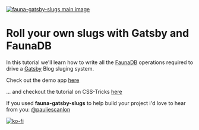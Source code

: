 <a href="https://fauna-gatsby-slugs.netlify.app/" target="_blank">
<img src="https://fauna-gatsby-slugs.netlify.app/images/slugs-app-open-graph-image.jpg" alt="fauna-gatsby-slugs main image" />
</a>

# Roll your own slugs with Gatsby and FaunaDB

In this tutorial we'll learn how to write all the [FaunaDB](https://fauna.com/) operations required to drive a [Gatsby](https://www.gatsbyjs.org/) Blog sluging system.

Check out the demo app [here](https://fauna-gatsby-slugs.netlify.app/)

... and checkout the tutorial on CSS-Tricks [here](https://css-tricks.com/roll-your-own-slugs-with-gatsby-and-faunadb/)

If you used **fauna-gatsby-slugs** to help build your project i'd love to hear from you: [@pauliescanlon](https://twitter.com/PaulieScanlon)

[![ko-fi](https://www.ko-fi.com/img/githubbutton_sm.svg)](https://ko-fi.com/P5P31B7G8)
